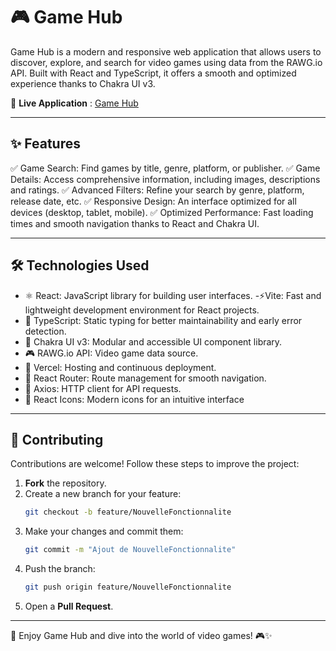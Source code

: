 # 🎮 Game Hub

Game Hub is a modern and responsive web application that allows users to discover, explore, and search for video games using data from the RAWG.io API. Built with React and TypeScript, it offers a smooth and optimized experience thanks to Chakra UI v3.

🔗 **Live Application** : [Game Hub](https://rawglike.vercel.app/)

---

## ✨ Features

✅ Game Search: Find games by title, genre, platform, or publisher.
✅ Game Details: Access comprehensive information, including images, descriptions and ratings.
✅ Advanced Filters: Refine your search by genre, platform, release date, etc.
✅ Responsive Design: An interface optimized for all devices (desktop, tablet, mobile).
✅ Optimized Performance: Fast loading times and smooth navigation thanks to React and Chakra UI.

---

## 🛠 Technologies Used

- ⚛ React: JavaScript library for building user interfaces.
-⚡Vite: Fast and lightweight development environment for React projects.
- 🦾 TypeScript: Static typing for better maintainability and early error detection.
- 🎨 Chakra UI v3: Modular and accessible UI component library.
- 🎮 RAWG.io API: Video game data source.
- 🚀 Vercel: Hosting and continuous deployment.
- 🔀 React Router: Route management for smooth navigation.
- 📡 Axios: HTTP client for API requests.
- 🔎 React Icons: Modern icons for an intuitive interface
---

## 🤝 Contributing

Contributions are welcome! Follow these steps to improve the project:

1. **Fork** the repository.
2. Create a new branch for your feature:
   ```sh
   git checkout -b feature/NouvelleFonctionnalite
   ```
3. Make your changes and commit them:
   ```sh
   git commit -m "Ajout de NouvelleFonctionnalite"
   ```
4. Push the branch:
   ```sh
   git push origin feature/NouvelleFonctionnalite
   ```
5. Open a **Pull Request**.

---

🚀 Enjoy Game Hub and dive into the world of video games! 🎮✨

